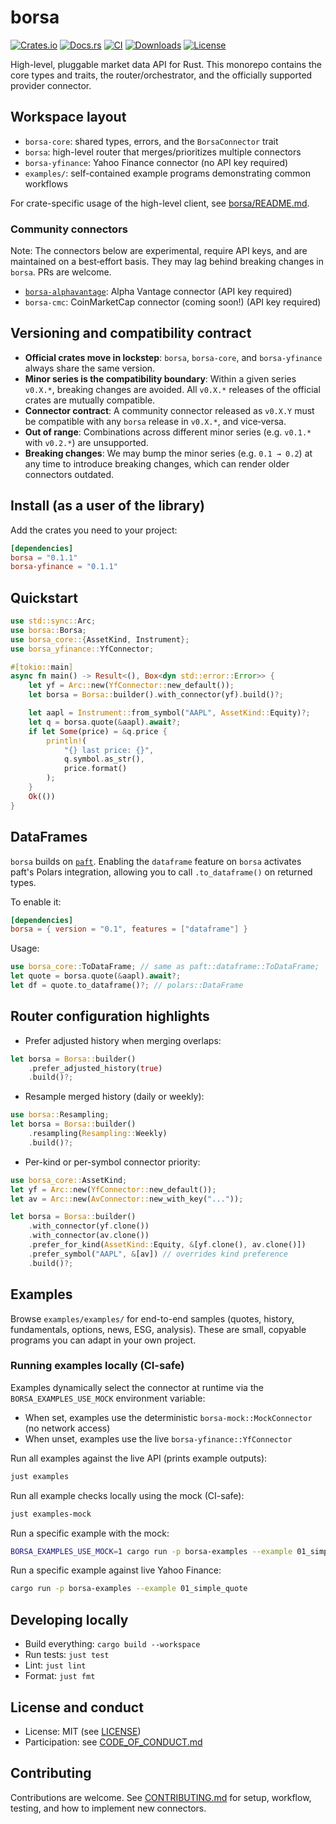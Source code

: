 # borsa

[![Crates.io](https://img.shields.io/crates/v/borsa)](https://crates.io/crates/borsa)
[![Docs.rs](https://docs.rs/borsa/badge.svg)](https://docs.rs/borsa)
[![CI](https://github.com/borsaorg/borsa/actions/workflows/ci.yml/badge.svg)](https://github.com/borsaorg/borsa/actions/workflows/ci.yml)
[![Downloads](https://img.shields.io/crates/d/borsa)](https://crates.io/crates/borsa)
[![License](https://img.shields.io/crates/l/borsa)](https://crates.io/crates/borsa)

High-level, pluggable market data API for Rust. This monorepo contains the core types and traits, the router/orchestrator, and the officially supported provider connector.

## Workspace layout

- `borsa-core`: shared types, errors, and the `BorsaConnector` trait
- `borsa`: high-level router that merges/prioritizes multiple connectors
- `borsa-yfinance`: Yahoo Finance connector (no API key required)
- `examples/`: self-contained example programs demonstrating common workflows

For crate-specific usage of the high-level client, see [borsa/README.md](https://github.com/borsaorg/borsa/blob/main/borsa/README.md).

### Community connectors

Note: The connectors below are experimental, require API keys, and are maintained on a best‑effort basis. They may lag behind breaking changes in `borsa`. PRs are welcome.

- [`borsa-alphavantage`](https://github.com/borsaorg/borsa-alphavantage): Alpha Vantage connector (API key required)
- `borsa-cmc`: CoinMarketCap connector (coming soon!) (API key required)

## Versioning and compatibility contract

- **Official crates move in lockstep**: `borsa`, `borsa-core`, and `borsa-yfinance` always share the same version.
- **Minor series is the compatibility boundary**: Within a given series `v0.X.*`, breaking changes are avoided. All `v0.X.*` releases of the official crates are mutually compatible.
- **Connector contract**: A community connector released as `v0.X.Y` must be compatible with any `borsa` release in `v0.X.*`, and vice‑versa.
- **Out of range**: Combinations across different minor series (e.g. `v0.1.*` with `v0.2.*`) are unsupported.
- **Breaking changes**: We may bump the minor series (e.g. `0.1 → 0.2`) at any time to introduce breaking changes, which can render older connectors outdated.

## Install (as a user of the library)

Add the crates you need to your project:

```toml
[dependencies]
borsa = "0.1.1"
borsa-yfinance = "0.1.1"

```

## Quickstart

```rust
use std::sync::Arc;
use borsa::Borsa;
use borsa_core::{AssetKind, Instrument};
use borsa_yfinance::YfConnector;

#[tokio::main]
async fn main() -> Result<(), Box<dyn std::error::Error>> {
    let yf = Arc::new(YfConnector::new_default());
    let borsa = Borsa::builder().with_connector(yf).build()?;

    let aapl = Instrument::from_symbol("AAPL", AssetKind::Equity)?;
    let q = borsa.quote(&aapl).await?;
    if let Some(price) = &q.price {
        println!(
            "{} last price: {}",
            q.symbol.as_str(),
            price.format()
        );
    }
    Ok(())
}
```

## DataFrames

`borsa` builds on [`paft`](https://github.com/paft-rs/paft). Enabling the `dataframe` feature on `borsa` activates paft's Polars integration, allowing you to call `.to_dataframe()` on returned types.

To enable it:

```toml
[dependencies]
borsa = { version = "0.1", features = ["dataframe"] }
```

Usage:

```rust
use borsa_core::ToDataFrame; // same as paft::dataframe::ToDataFrame; 
let quote = borsa.quote(&aapl).await?;
let df = quote.to_dataframe()?; // polars::DataFrame
```

## Router configuration highlights

- Prefer adjusted history when merging overlaps:

```rust
let borsa = Borsa::builder()
    .prefer_adjusted_history(true)
    .build()?;
```

- Resample merged history (daily or weekly):

```rust
use borsa::Resampling;
let borsa = Borsa::builder()
    .resampling(Resampling::Weekly)
    .build()?;
```

- Per-kind or per-symbol connector priority:

```rust
use borsa_core::AssetKind;
let yf = Arc::new(YfConnector::new_default());
let av = Arc::new(AvConnector::new_with_key("..."));

let borsa = Borsa::builder()
    .with_connector(yf.clone())
    .with_connector(av.clone())
    .prefer_for_kind(AssetKind::Equity, &[yf.clone(), av.clone()])
    .prefer_symbol("AAPL", &[av]) // overrides kind preference
    .build()?;
```

## Examples

Browse `examples/examples/` for end-to-end samples (quotes, history, fundamentals, options, news, ESG, analysis). These are small, copyable programs you can adapt in your own project.

### Running examples locally (CI-safe)

Examples dynamically select the connector at runtime via the `BORSA_EXAMPLES_USE_MOCK` environment variable:

- When set, examples use the deterministic `borsa-mock::MockConnector` (no network access)
- When unset, examples use the live `borsa-yfinance::YfConnector`

Run all examples against the live API (prints example outputs):

```bash
just examples
```

Run all example checks locally using the mock (CI-safe):

```bash
just examples-mock
```

Run a specific example with the mock:

```bash
BORSA_EXAMPLES_USE_MOCK=1 cargo run -p borsa-examples --example 01_simple_quote
```

Run a specific example against live Yahoo Finance:

```bash
cargo run -p borsa-examples --example 01_simple_quote
```

## Developing locally

- Build everything: `cargo build --workspace`
- Run tests: `just test`
- Lint: `just lint`
- Format: `just fmt`

## License and conduct

- License: MIT (see [LICENSE](https://github.com/borsaorg/borsa/blob/main/LICENSE))
- Participation: see [CODE_OF_CONDUCT.md](https://github.com/borsaorg/borsa/blob/main/CODE_OF_CONDUCT.md)

## Contributing

Contributions are welcome. See [CONTRIBUTING.md](https://github.com/borsaorg/borsa/blob/main/CONTRIBUTING.md) for setup, workflow, testing, and how to implement new connectors.
